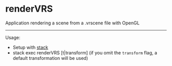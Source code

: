 # renderVRS
Application rendering a scene from a .vrscene file with OpenGL

------
Usage:
 
* Setup with [stack](http://docs.haskellstack.org/en/stable/README/)
* stack exec renderVRS <path-to-vrscene-file> [t|transform]
  (if you omit the `transform` flag, a default transformation will be used)
